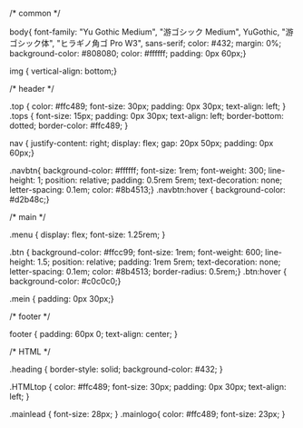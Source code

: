 /* common */

body{ 
  font-family: "Yu Gothic Medium", "游ゴシック Medium", YuGothic, "游ゴシック体", "ヒラギノ角ゴ Pro W3", sans-serif; color: #432; margin: 0%; 
  background-color: #808080;
  color: #ffffff;
  padding: 0px 60px;}

img { 
  vertical-align: bottom;}  
  
  /* header */

.top { 
  color: #ffc489;
  font-size: 30px; 
  padding: 0px 30px;
  text-align: left; }
.tops {
  font-size: 15px;
  padding: 0px 30px;
  text-align: left;
  border-bottom: dotted;
  border-color: #ffc489; }

 nav {
   justify-content: right;
   display: flex;
   gap: 20px 50px;
   padding: 0px 60px;}

   .navbtn{
    background-color: #ffffff;
    font-size: 1rem;
    font-weight: 300;
    line-height: 1;
    position: relative; 
    padding: 0.5rem 5rem;
    text-decoration: none;
    letter-spacing: 0.1em;
    color: #8b4513;}
   .navbtn:hover {
   background-color: #d2b48c;}

/* main */

.menu { 
  display: flex; 
  font-size: 1.25rem; }

.btn {
  background-color: #ffcc99;
  font-size: 1rem;
  font-weight: 600;
  line-height: 1.5;
  position: relative; 
  padding: 1rem 5rem;
  text-decoration: none;
  letter-spacing: 0.1em;
  color: #8b4513;
  border-radius: 0.5rem;}
.btn:hover {
  background-color: #c0c0c0;}

.mein {
  padding: 0px 30px;}

/* footer */

footer { 
  padding: 60px 0; 
  text-align: center; }

/* HTML */

.heading {
  border-style: solid;
  background-color: #432;
}

.HTMLtop {
  color: #ffc489;
  font-size: 30px;
  padding: 0px 30px;
  text-align: left;
 }

 .mainlead {
   font-size: 28px;
 }
 .mainlogo{
  color: #ffc489;
  font-size: 23px;
 }
